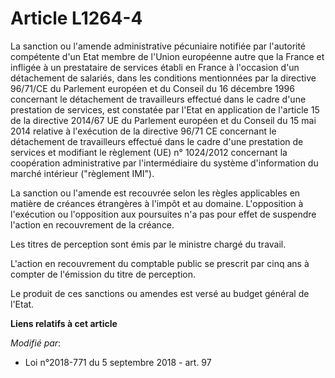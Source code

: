 # Article L1264-4

La sanction ou l'amende administrative pécuniaire notifiée par l'autorité compétente d'un Etat membre de l'Union européenne
autre que la France et infligée à un prestataire de services établi en France à l'occasion d'un détachement de salariés, dans
les conditions mentionnées par la directive 96/71/CE du Parlement européen et du Conseil du 16 décembre 1996 concernant le
détachement de travailleurs effectué dans le cadre d'une prestation de services, est constatée par l'Etat en application de
l'article 15 de la directive 2014/67 UE du Parlement européen et du Conseil du 15 mai 2014 relative à l'exécution de la
directive 96/71 CE concernant le détachement de travailleurs effectué dans le cadre d'une prestation de services et modifiant
le règlement (UE) n° 1024/2012 concernant la coopération administrative par l'intermédiaire du système d'information du
marché intérieur ("règlement IMI").

La sanction ou l'amende est recouvrée selon les règles applicables en matière de créances étrangères à l'impôt et au domaine.
L'opposition à l'exécution ou l'opposition aux poursuites n'a pas pour effet de suspendre l'action en recouvrement de la
créance.

Les titres de perception sont émis par le ministre chargé du travail.

L'action en recouvrement du comptable public se prescrit par cinq ans à compter de l'émission du titre de perception.

Le produit de ces sanctions ou amendes est versé au budget général de l'Etat.

**Liens relatifs à cet article**

_Modifié par_:

  - Loi n°2018-771 du 5 septembre 2018 - art. 97
